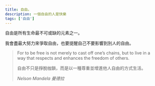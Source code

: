 ```yaml
---
title: 自由。
description: 一個自由的人是快樂
tags: ['自由']
---
```

自由是所有生命最不可或缺的元素之一。

我會盡最大努力來爭取自由，也要提醒自己不要影響到別人的自由。

<blockquote>
<p>For to be free is not merely to cast off one’s chains, but to live in a way that respects and enhances the freedom of others.</p>
<p>自由不只是掙脫枷鎖，而是以一種尊重並增進他人自由的方式生活。</p>
<cite>Nelson Mandela 曼德拉</cite>
</blockquote>